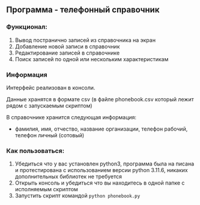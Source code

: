 ## Программа - телефонный справочник
### Функционал:
1. Вывод постранично записей из справочника на экран
2. Добавление новой записи в справочник
3. Редактирование записей в справочнике
4. Поиск записей по одной или нескольким характеристикам
### Информация
Интерфейс реализован в консоли.

Данные хранятся в формате csv (в файле phonebook.csv который лежит рядом с запускаемым скриптом)

В справочнике хранится следующая информация:
 - фамилия, имя, отчество, название организации, телефон рабочий, телефон личный (сотовый)
### Как пользоваться:
1. Убедиться что у вас установлен python3, программа была на писана и протестирована с использованием версии python 3.11.6, никаких дополнительных библиотек не требуется
2. Открыть консоль и убедиться что вы находитесь в одной папке с исполняемым скриптом
3. Запустить скрипт командой `python phonebook.py`